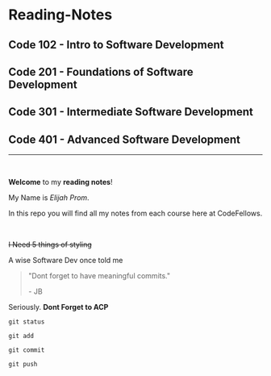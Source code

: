 # Reading-Notes

## Code 102 - Intro to Software Development

## Code 201 - Foundations of Software Development

## Code 301 - Intermediate Software Development

## Code 401 - Advanced Software Development

<hr>
<br>

**Welcome** to my **reading notes**!

My Name is _Elijah_ _Prom_.

In this repo you will find all my notes from each course here at CodeFellows.

<br>

~~I Need 5 things of styling~~

A wise Software Dev once told me

> "Dont forget to have meaningful commits."
>
> \- JB

Seriously. **Dont Forget to ACP**

`git status`

`git add`

`git commit`

`git push`
